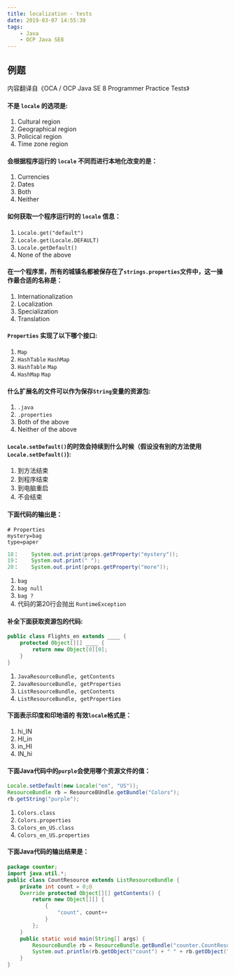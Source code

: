 ```yaml
---
title: localization - tests
date: 2019-03-07 14:55:39
tags:
    - Java
    - OCP Java SE8
---
```


## 例题
内容翻译自《OCA / OCP Java SE 8 Programmer Practice Tests》
  

#### 不是 `locale` 的选项是:
1. Cultural region
2. Geographical region
3. Policical region
4. Time zone region

#### 会根据程序运行的 `locale` 不同而进行本地化改变的是：
1. Currencies
2. Dates
3. Both
4. Neither

#### 如何获取一个程序运行时的 `locale` 信息：
1. `Locale.get("default")`
2. `Locale.get(Locale.DEFAULT)`
3. `Locale.getDefault()`
4. None of the above

#### 在一个程序里，所有的城镇名都被保存在了`strings.properties`文件中，这一操作最合适的名称是：
1. Internationalization
2. Localization
3. Specialization
4. Translation

#### `Properties` 实现了以下哪个接口:
1. `Map`
2. `HashTable` `HashMap`
3. `HashTable` `Map`
4. `HashMap` `Map`

#### 什么扩展名的文件可以作为保存`String`变量的资源包:
1. `.java`
2. `.properties`
3. Both of the above
4. Neither of the above

#### `Locale.setDefault()`的时效会持续到什么时候（假设没有别的方法使用`Locale.setDefault()`):
1. 到方法结束
2. 到程序结束
3. 到电脑重启
4. 不会结束

#### 下面代码的输出是：

```
# Properties
mystery=bag
type=paper
```
```Java
18：    System.out.print(props.getProperty("mystery"));
19：    System.out.print(" ");
20：    System.out.print(props.getProperty("more"));
```

1. `bag`
2. `bag null`
3. `bag ?`
4. 代码的第20行会抛出 `RuntimeException`

#### 补全下面获取资源包的代码:
```Java
public class Flights_en extends ____ {
    protected Object[][] ____ {
        return new Object[0][0];
    }
}
```

1. `JavaResourceBundle, getContents`
2. `JavaResourceBundle, getProperties`
3. `ListResourceBundle, getContents`
4. `ListResourceBundle, getProperties`

#### 下面表示印度和印地语的 有效`locale`格式是：

1. hi_IN
2. HI_in
3. in_HI
4. IN_hi

#### 下面Java代码中的`purple`会使用哪个资源文件的值：
```Java
Locale.setDefault(new Locale("en", "US"));
ResourceBundle rb = ResourceBUndle.getBundle("Colors");
rb.getString("purple");
```

1. `Colors.class`
2. `Colors.properties`
3. `Colors_en_US.class`
4. `Colors_en_US.properties`

#### 下面Java代码的输出结果是：

```Java
package counter;
import java.util.*;
public class CountResource extends ListResourceBundle {
    private int count = 0;@
    Override protected Object[][] getContents() {
        return new Object[][] {
            {
                "count", count++
            }
        };
    }
    public static void main(String[] args) {
        ResourceBundle rb = ResourceBundle.getBundle("counter.CountResource");
        System.out.println(rb.getObject("count") + " " + rb.getObject("count"));
    }
}
```


